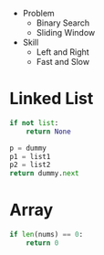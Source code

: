 
- Problem
    - Binary Search
    - Sliding Window
- Skill
    - Left and Right
    - Fast and Slow



# Linked List
```python
if not list:
    return None
```
```python
p = dummy
p1 = list1
p2 = list2
return dummy.next
```

# Array
```python
if len(nums) == 0:
    return 0
```
```python